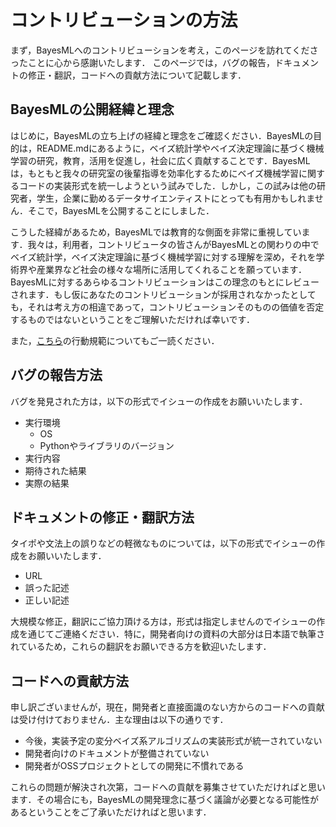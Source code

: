 <!--
Document Author
Yuta Nakahara <y.nakahara@waseda.jp>
-->
# コントリビューションの方法

まず，BayesMLへのコントリビューションを考え，このページを訪れてくださったことに心から感謝いたします．
このページでは，バグの報告，ドキュメントの修正・翻訳，コードへの貢献方法について記載します．

## BayesMLの公開経緯と理念

はじめに，BayesMLの立ち上げの経緯と理念をご確認ください．BayesMLの目的は，README.mdにあるように，ベイズ統計学やベイズ決定理論に基づく機械学習の研究，教育，活用を促進し，社会に広く貢献することです．BayesMLは，もともと我々の研究室の後輩指導を効率化するためにベイズ機械学習に関するコードの実装形式を統一しようという試みでした．しかし，この試みは他の研究者，学生，企業に勤めるデータサイエンティストにとっても有用かもしれません．そこで，BayesMLを公開することにしました．

こうした経緯があるため，BayesMLでは教育的な側面を非常に重視しています．我々は，利用者，コントリビュータの皆さんがBayesMLとの関わりの中でベイズ統計学，ベイズ決定理論に基づく機械学習に対する理解を深め，それを学術界や産業界など社会の様々な場所に活用してくれることを願っています．BayesMLに対するあらゆるコントリビューションはこの理念のもとにレビューされます．もし仮にあなたのコントリビューションが採用されなかったとしても，それは考え方の相違であって，コントリビューションそのものの価値を否定するものではないということをご理解いただければ幸いです．

また，[こちら](./CODE_OF_CONDUCT.md)の行動規範についてもご一読ください．

## バグの報告方法

バグを発見された方は，以下の形式でイシューの作成をお願いいたします．

* 実行環境
  * OS
  * Pythonやライブラリのバージョン
* 実行内容
* 期待された結果
* 実際の結果

## ドキュメントの修正・翻訳方法

タイポや文法上の誤りなどの軽微なものについては，以下の形式でイシューの作成をお願いいたします．

* URL
* 誤った記述
* 正しい記述

大規模な修正，翻訳にご協力頂ける方は，形式は指定しませんのでイシューの作成を通じてご連絡ください．特に，開発者向けの資料の大部分は日本語で執筆されているため，これらの翻訳をお願いできる方を歓迎いたします．

## コードへの貢献方法

申し訳ございませんが，現在，開発者と直接面識のない方からのコードへの貢献は受け付けておりません．主な理由は以下の通りです．

* 今後，実装予定の変分ベイズ系アルゴリズムの実装形式が統一されていない
* 開発者向けのドキュメントが整備されていない
* 開発者がOSSプロジェクトとしての開発に不慣れである

これらの問題が解決され次第，コードへの貢献を募集させていただければと思います．その場合にも，BayesMLの開発理念に基づく議論が必要となる可能性があるということをご了承いただければと思います．
